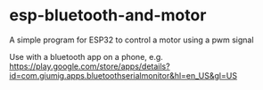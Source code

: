 # esp-bluetooth-and-motor
A simple program for ESP32 to control a motor using a pwm signal

Use with a bluetooth app on a phone, e.g. https://play.google.com/store/apps/details?id=com.giumig.apps.bluetoothserialmonitor&hl=en_US&gl=US
